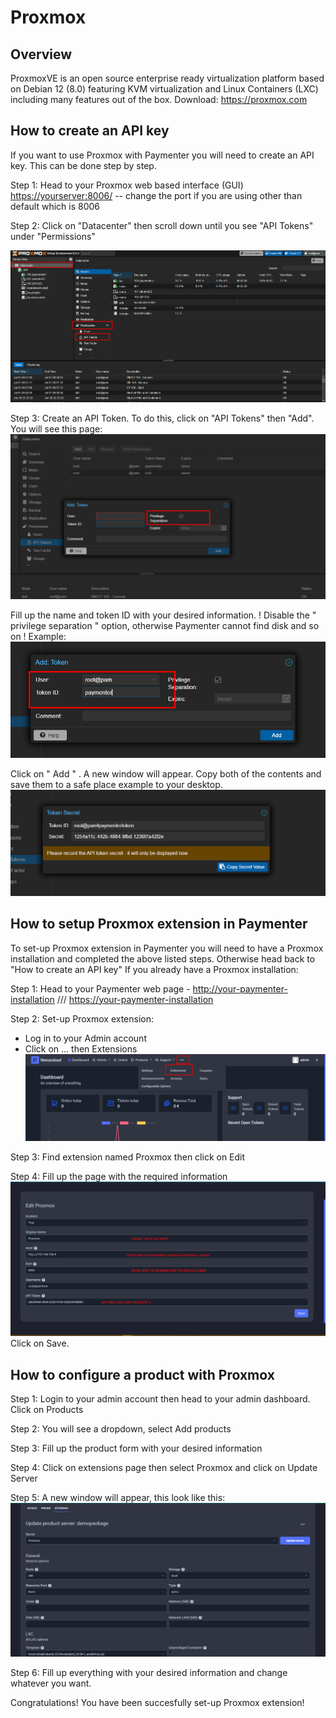 # Proxmox

## Overview

ProxmoxVE is an open source enterprise ready virtualization platform based on Debian 12 (8.0) featuring
KVM virtualization and Linux Containers (LXC) including many features out of the box.
Download: <https://proxmox.com>

## How to create an API key

If you want to use Proxmox with Paymenter you will need to create an API key.
This can be done step by step.

Step 1: Head to your Proxmox web based interface (GUI) <https://yourserver:8006/> -- change the port if you are using other than default which is 8006

Step 2: Click on "Datacenter" then scroll down until you see "API Tokens" under "Permissions"

![image](/versions/0.9.4/assets/images/extensions/proxmox/pve.png)

Step 3: Create an API Token.
To do this, click on "API Tokens" then "Add". You will see this page:
![image](/versions/0.9.4/assets/images/extensions/proxmox/apikey.png)

Fill up the name and token ID with your desired information.
! Disable the " privilege separation " option, otherwise Paymenter cannot find disk and so on !
Example:
![image](/versions/0.9.4/assets/images/extensions/proxmox/example.png)

Click on " Add " .
A new window will appear.
Copy both of the contents and save them to a safe place example to your desktop.
![image](/versions/0.9.4/assets/images/extensions/proxmox/save.png)

## How to setup Proxmox extension in Paymenter

To set-up Proxmox extension in Paymenter you will need to have a Proxmox installation and completed the above listed steps.
Otherwise head back to "How to create an API key"
If you already have a Proxmox installation:

Step 1: Head to your Paymenter web page - <http://your-paymenter-installation> /// <https://your-paymenter-installation>

Step 2: Set-up Proxmox extension:

- Log in to your Admin account
- Click on ... then Extensions
  ![image](/versions/0.9.4/assets/images/extensions/proxmox/click.png)

Step 3: Find extension named Proxmox then click on Edit

Step 4: Fill up the page with the required information
![image](/versions/0.9.4/assets/images/extensions/proxmox/extension.png)
Click on Save.

## How to configure a product with Proxmox

Step 1: Login to your admin account then head to your admin dashboard. Click on Products

Step 2: You will see a dropdown, select Add products

Step 3: Fill up the product form with your desired information

Step 4: Click on extensions page then select Proxmox and click on Update Server

Step 5: A new window will appear, this look like this:
![image](/versions/0.9.4/assets/images/extensions/proxmox/looklike.png)

Step 6: Fill up everything with your desired information and change whatever you want.

Congratulations! You have been succesfully set-up Proxmox extension!
